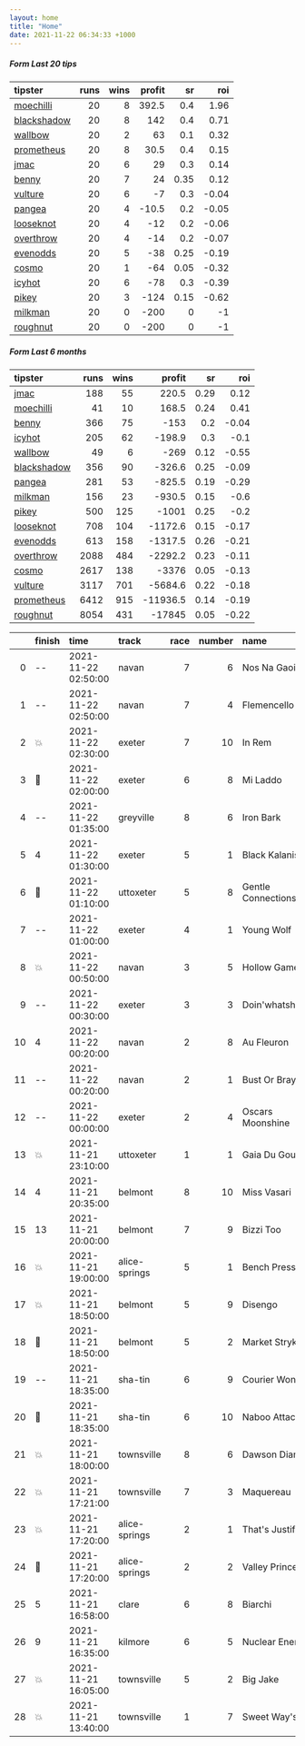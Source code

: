```yaml
---   
layout: home  
title: "Home"   
date: 2021-11-22 06:34:33 +1000  
---   
```



##### Form Last 20 tips   

| tipster                                                         |   runs |   wins |   profit |   sr |   roi |
|:----------------------------------------------------------------|-------:|-------:|---------:|-----:|------:|
| [moechilli](https://mrwayneo.github.io/tips/moechilli.html)     |     20 |      8 |    392.5 | 0.4  |  1.96 |
| [blackshadow](https://mrwayneo.github.io/tips/blackshadow.html) |     20 |      8 |    142   | 0.4  |  0.71 |
| [wallbow](https://mrwayneo.github.io/tips/wallbow.html)         |     20 |      2 |     63   | 0.1  |  0.32 |
| [prometheus](https://mrwayneo.github.io/tips/prometheus.html)   |     20 |      8 |     30.5 | 0.4  |  0.15 |
| [jmac](https://mrwayneo.github.io/tips/jmac.html)               |     20 |      6 |     29   | 0.3  |  0.14 |
| [benny](https://mrwayneo.github.io/tips/benny.html)             |     20 |      7 |     24   | 0.35 |  0.12 |
| [vulture](https://mrwayneo.github.io/tips/vulture.html)         |     20 |      6 |     -7   | 0.3  | -0.04 |
| [pangea](https://mrwayneo.github.io/tips/pangea.html)           |     20 |      4 |    -10.5 | 0.2  | -0.05 |
| [looseknot](https://mrwayneo.github.io/tips/looseknot.html)     |     20 |      4 |    -12   | 0.2  | -0.06 |
| [overthrow](https://mrwayneo.github.io/tips/overthrow.html)     |     20 |      4 |    -14   | 0.2  | -0.07 |
| [evenodds](https://mrwayneo.github.io/tips/evenodds.html)       |     20 |      5 |    -38   | 0.25 | -0.19 |
| [cosmo](https://mrwayneo.github.io/tips/cosmo.html)             |     20 |      1 |    -64   | 0.05 | -0.32 |
| [icyhot](https://mrwayneo.github.io/tips/icyhot.html)           |     20 |      6 |    -78   | 0.3  | -0.39 |
| [pikey](https://mrwayneo.github.io/tips/pikey.html)             |     20 |      3 |   -124   | 0.15 | -0.62 |
| [milkman](https://mrwayneo.github.io/tips/milkman.html)         |     20 |      0 |   -200   | 0    | -1    |
| [roughnut](https://mrwayneo.github.io/tips/roughnut.html)       |     20 |      0 |   -200   | 0    | -1    |

##### Form Last 6 months   

| tipster                                                         |   runs |   wins |   profit |   sr |   roi |
|:----------------------------------------------------------------|-------:|-------:|---------:|-----:|------:|
| [jmac](https://mrwayneo.github.io/tips/jmac.html)               |    188 |     55 |    220.5 | 0.29 |  0.12 |
| [moechilli](https://mrwayneo.github.io/tips/moechilli.html)     |     41 |     10 |    168.5 | 0.24 |  0.41 |
| [benny](https://mrwayneo.github.io/tips/benny.html)             |    366 |     75 |   -153   | 0.2  | -0.04 |
| [icyhot](https://mrwayneo.github.io/tips/icyhot.html)           |    205 |     62 |   -198.9 | 0.3  | -0.1  |
| [wallbow](https://mrwayneo.github.io/tips/wallbow.html)         |     49 |      6 |   -269   | 0.12 | -0.55 |
| [blackshadow](https://mrwayneo.github.io/tips/blackshadow.html) |    356 |     90 |   -326.6 | 0.25 | -0.09 |
| [pangea](https://mrwayneo.github.io/tips/pangea.html)           |    281 |     53 |   -825.5 | 0.19 | -0.29 |
| [milkman](https://mrwayneo.github.io/tips/milkman.html)         |    156 |     23 |   -930.5 | 0.15 | -0.6  |
| [pikey](https://mrwayneo.github.io/tips/pikey.html)             |    500 |    125 |  -1001   | 0.25 | -0.2  |
| [looseknot](https://mrwayneo.github.io/tips/looseknot.html)     |    708 |    104 |  -1172.6 | 0.15 | -0.17 |
| [evenodds](https://mrwayneo.github.io/tips/evenodds.html)       |    613 |    158 |  -1317.5 | 0.26 | -0.21 |
| [overthrow](https://mrwayneo.github.io/tips/overthrow.html)     |   2088 |    484 |  -2292.2 | 0.23 | -0.11 |
| [cosmo](https://mrwayneo.github.io/tips/cosmo.html)             |   2617 |    138 |  -3376   | 0.05 | -0.13 |
| [vulture](https://mrwayneo.github.io/tips/vulture.html)         |   3117 |    701 |  -5684.6 | 0.22 | -0.18 |
| [prometheus](https://mrwayneo.github.io/tips/prometheus.html)   |   6412 |    915 | -11936.5 | 0.14 | -0.19 |
| [roughnut](https://mrwayneo.github.io/tips/roughnut.html)       |   8054 |    431 | -17845   | 0.05 | -0.22 |

|    | finish            | time                | track         |   race |   number | name               |   odds | tipster              |
|---:|:------------------|:--------------------|:--------------|-------:|---------:|:-------------------|-------:|:---------------------|
|  0 | --                | 2021-11-22 02:50:00 | navan         |      7 |        6 | Nos Na Gaoithe     |  15    | overthrow            |
|  1 | --                | 2021-11-22 02:50:00 | navan         |      7 |        4 | Flemencello        |   4.4  | overthrow            |
|  2 | :boom:            | 2021-11-22 02:30:00 | exeter        |      7 |       10 | In Rem             |   2.8  | pangea               |
|  3 | :2nd_place_medal: | 2021-11-22 02:00:00 | exeter        |      6 |        8 | Mi Laddo           |   4    | vulture              |
|  4 | --                | 2021-11-22 01:35:00 | greyville     |      8 |        6 | Iron Bark          |   8.5  | vulture              |
|  5 | 4                 | 2021-11-22 01:30:00 | exeter        |      5 |        1 | Black Kalanisi     |   6    | evenodds,overthrow   |
|  6 | :3rd_place_medal: | 2021-11-22 01:10:00 | uttoxeter     |      5 |        8 | Gentle Connections |   7.5  | overthrow            |
|  7 | --                | 2021-11-22 01:00:00 | exeter        |      4 |        1 | Young Wolf         |  12    | pangea               |
|  8 | :boom:            | 2021-11-22 00:50:00 | navan         |      3 |        5 | Hollow Games       |   1.4  | vulture,milkman      |
|  9 | --                | 2021-11-22 00:30:00 | exeter        |      3 |        3 | Doin'whatshelikes  |  34    | overthrow            |
| 10 | 4                 | 2021-11-22 00:20:00 | navan         |      2 |        8 | Au Fleuron         |   1.65 | vulture,milkman      |
| 11 | --                | 2021-11-22 00:20:00 | navan         |      2 |        1 | Bust Or Bray Dee   |   7.5  | vulture              |
| 12 | --                | 2021-11-22 00:00:00 | exeter        |      2 |        4 | Oscars Moonshine   | nan    | evenodds,overthrow   |
| 13 | :boom:            | 2021-11-21 23:10:00 | uttoxeter     |      1 |        1 | Gaia Du Gouet      |   1.85 | overthrow            |
| 14 | 4                 | 2021-11-21 20:35:00 | belmont       |      8 |       10 | Miss Vasari        |   2.8  | pangea,blackshadow   |
| 15 | 13                | 2021-11-21 20:00:00 | belmont       |      7 |        9 | Bizzi Too          |  26    | vulture              |
| 16 | :boom:            | 2021-11-21 19:00:00 | alice-springs |      5 |        1 | Bench Press        |   1.6  | benny,icyhot         |
| 17 | :boom:            | 2021-11-21 18:50:00 | belmont       |      5 |        9 | Disengo            |   3.1  | vulture              |
| 18 | :3rd_place_medal: | 2021-11-21 18:50:00 | belmont       |      5 |        2 | Market Stryke      |   2    | vulture              |
| 19 | --                | 2021-11-21 18:35:00 | sha-tin       |      6 |        9 | Courier Wonder     |   3    | milkman              |
| 20 | :2nd_place_medal: | 2021-11-21 18:35:00 | sha-tin       |      6 |       10 | Naboo Attack       |   9    | milkman              |
| 21 | :boom:            | 2021-11-21 18:00:00 | townsville    |      8 |        6 | Dawson Diamond     |   2.62 | evenodds,overthrow   |
| 22 | :boom:            | 2021-11-21 17:21:00 | townsville    |      7 |        3 | Maquereau          |   3    | vulture,pangea       |
| 23 | :boom:            | 2021-11-21 17:20:00 | alice-springs |      2 |        1 | That's Justified   |   1.3  | vulture,blackshadow  |
| 24 | :3rd_place_medal: | 2021-11-21 17:20:00 | alice-springs |      2 |        2 | Valley Prince      |   2.9  | icyhot               |
| 25 | 5                 | 2021-11-21 16:58:00 | clare         |      6 |        8 | Biarchi            |   4.75 | vulture              |
| 26 | 9                 | 2021-11-21 16:35:00 | kilmore       |      6 |        5 | Nuclear Energy     |  16    | pangea               |
| 27 | :boom:            | 2021-11-21 16:05:00 | townsville    |      5 |        2 | Big Jake           |   3.6  | evenodds,blackshadow |
| 28 | :boom:            | 2021-11-21 13:40:00 | townsville    |      1 |        7 | Sweet Way's        |   3.8  | overthrow            |